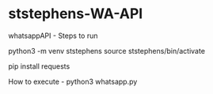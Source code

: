 # ststephens-WA-API
whatsappAPI - Steps to run


python3 -m venv ststephens
source ststephens/bin/activate

pip install requests

How to execute - python3 whatsapp.py